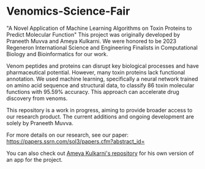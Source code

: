 # Venomics-Science-Fair

"A Novel Application of Machine Learning Algorithms on Toxin Proteins to Predict Molecular Function"
This project was originally developed by Praneeth Muvva and Ameya Kulkarni. We were honored to be 2023 Regeneron International Science and Engineering Finalists in Computational Biology and Bioinformatics for our work.

Venom peptides and proteins can disrupt key biological processes and have pharmaceutical potential. However, many toxin proteins lack functional annotation. We used machine learning, specifically a neural network trained on amino acid sequence and structural data, to classify 86 toxin molecular functions with 95.59% accuracy. This approach can accelerate drug discovery from venoms.

This repository is a work in progress, aiming to provide broader access to our research product. The current additions and ongoing development are solely by Praneeth Muvva.

For more details on our research, see our paper:  
https://papers.ssrn.com/sol3/papers.cfm?abstract_id=

You can also check out [Ameya Kulkarni's repository](https://github.com/AmeyaKulkarni37/Venomics-Science-Fair) for his own version of an app for the project.